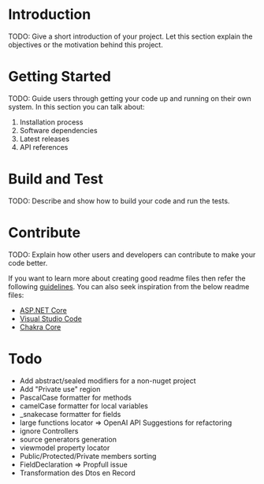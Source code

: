 # Introduction 
TODO: Give a short introduction of your project. Let this section explain the objectives or the motivation behind this project. 

# Getting Started
TODO: Guide users through getting your code up and running on their own system. In this section you can talk about:
1.	Installation process
2.	Software dependencies
3.	Latest releases
4.	API references

# Build and Test
TODO: Describe and show how to build your code and run the tests. 

# Contribute
TODO: Explain how other users and developers can contribute to make your code better. 

If you want to learn more about creating good readme files then refer the following [guidelines](https://docs.microsoft.com/en-us/azure/devops/repos/git/create-a-readme?view=azure-devops). You can also seek inspiration from the below readme files:
- [ASP.NET Core](https://github.com/aspnet/Home)
- [Visual Studio Code](https://github.com/Microsoft/vscode)
- [Chakra Core](https://github.com/Microsoft/ChakraCore)

# Todo
- Add abstract/sealed modifiers for a non-nuget project
- Add "Private use" region
- PascalCase formatter for methods
- camelCase formatter for local variables
- _snakecase formatter for fields
- large functions locator => OpenAI API Suggestions for refactoring
- ignore Controllers
- source generators generation
- viewmodel property locator
- Public/Protected/Private members sorting
- FieldDeclaration => Propfull issue
- Transformation des Dtos en Record